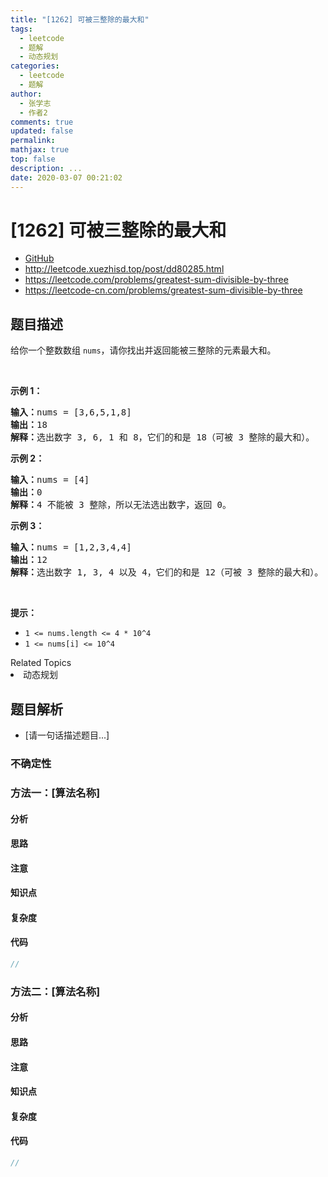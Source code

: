 ```yaml
---
title: "[1262] 可被三整除的最大和"
tags:
  - leetcode
  - 题解
  - 动态规划
categories:
  - leetcode
  - 题解
author:
  - 张学志
  - 作者2
comments: true
updated: false
permalink:
mathjax: true
top: false
description: ...
date: 2020-03-07 00:21:02
---
```



# [1262] 可被三整除的最大和
* [GitHub](https://github.com/algoboy101/LeetCodeCrowdsource/tree/master/_posts/QA/%5B1262%5D%20%E5%8F%AF%E8%A2%AB%E4%B8%89%E6%95%B4%E9%99%A4%E7%9A%84%E6%9C%80%E5%A4%A7%E5%92%8C.md)
* http://leetcode.xuezhisd.top/post/dd80285.html
* https://leetcode.com/problems/greatest-sum-divisible-by-three
* https://leetcode-cn.com/problems/greatest-sum-divisible-by-three


## 题目描述

<p>给你一个整数数组&nbsp;<code>nums</code>，请你找出并返回能被三整除的元素最大和。</p>

<ol>
</ol>

<p>&nbsp;</p>

<p><strong>示例 1：</strong></p>

<pre><strong>输入：</strong>nums = [3,6,5,1,8]
<strong>输出：</strong>18
<strong>解释：</strong>选出数字 3, 6, 1 和 8，它们的和是 18（可被 3 整除的最大和）。</pre>

<p><strong>示例 2：</strong></p>

<pre><strong>输入：</strong>nums = [4]
<strong>输出：</strong>0
<strong>解释：</strong>4 不能被 3 整除，所以无法选出数字，返回 0。
</pre>

<p><strong>示例 3：</strong></p>

<pre><strong>输入：</strong>nums = [1,2,3,4,4]
<strong>输出：</strong>12
<strong>解释：</strong>选出数字 1, 3, 4 以及 4，它们的和是 12（可被 3 整除的最大和）。
</pre>

<p>&nbsp;</p>

<p><strong>提示：</strong></p>

<ul>
	<li><code>1 &lt;= nums.length &lt;= 4 * 10^4</code></li>
	<li><code>1 &lt;= nums[i] &lt;= 10^4</code></li>
</ul>
<div><div>Related Topics</div><div><li>动态规划</li></div></div>


## 题目解析
* [请一句话描述题目...]

### 不确定性


### 方法一：[算法名称]

#### 分析

#### 思路

#### 注意

#### 知识点

#### 复杂度

#### 代码

```cpp
//
```


### 方法二：[算法名称]

#### 分析

#### 思路

#### 注意

#### 知识点

#### 复杂度

#### 代码

```cpp
//
```


